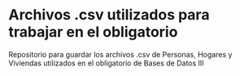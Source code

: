 # Archivos .csv utilizados para trabajar en el obligatorio
Repositorio para guardar los archivos .csv de Personas, Hogares y Viviendas utilizados en el obligatorio de Bases de Datos III
